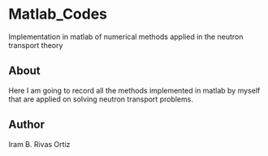 # Matlab_Codes
Implementation in matlab of numerical methods applied in the neutron transport theory

## About
Here I am going to record all the methods implemented in matlab by myself that are applied on solving neutron transport problems. 

## Author
Iram B. Rivas Ortiz
